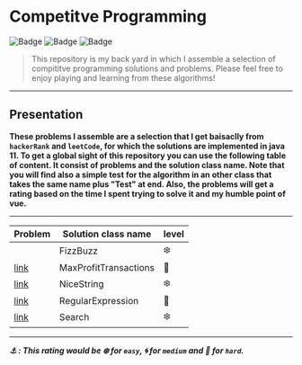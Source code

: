 # Competitve Programming

![Badge](https://img.shields.io/badge/Problems-Solving-black) ![Badge](https://img.shields.io/badge/JUnit-4.11-brightgreen) ![Badge](https://img.shields.io/badge/JDK-11-brightgreen)


> This repository is my back yard in which I assemble a selection of compititve programming solutions and problems. Please feel free to enjoy playing and learning from these algorithms!

---

## Presentation

**These problems I assemble are a selection that I get baisaclly from `hackerRank` and `leetCode`, for which the solutions are implemented in java 11. To get a global sight of this repository you can use the following table of content. It consist of problems and the solution class name. Note that you will find also a simple test for the algorithm in an other class that takes the same name plus "Test" at end. Also, the problems will get a rating based on the time I spent trying to solve it and my humble point of vue.**

---

| Problem | Solution class name | level |
| --- | --- | --- |
|  | FizzBuzz | :snowflake: |
| [link](https://leetcode.com/problems/best-time-to-buy-and-sell-stock-iii/) | MaxProfitTransactions | :ocean: |
| [link](https://leetcode.com/problems/longest-nice-substring/) | NiceString | :snowflake: |
| [link](https://leetcode.com/problems/regular-expression-matching/) | RegularExpression | :ocean: |
| [link](https://leetcode.com/problems/search-suggestions-system/) | Search | :snowflake: |

---

***⚓ : This rating would be :snowflake: for `easy`, :cyclone: for `medium` and :ocean: for `hard`.***
